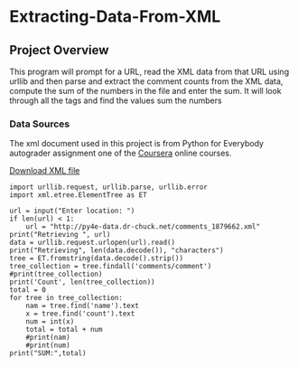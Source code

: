 # Extracting-Data-From-XML

## Project Overview
This program will prompt for a URL, read the XML data from that URL using urllib and then parse and extract the comment counts from the XML data, compute the sum of the numbers in the file and enter the sum. It will look through all the <comment> tags and find the <count> values sum the numbers

### Data Sources
The xml document used in this project is from Python for Everybody autograder assignment one of the [Coursera](www.coursera.org) online courses.

[Download XML file]( http://py4e-data.dr-chuck.net/comments_1879662.xml) 

```python3
import urllib.request, urllib.parse, urllib.error
import xml.etree.ElementTree as ET

url = input("Enter location: ")
if len(url) < 1:
    url = "http://py4e-data.dr-chuck.net/comments_1879662.xml"
print("Retrieving ", url)
data = urllib.request.urlopen(url).read()
print("Retrieving", len(data.decode()), "characters")
tree = ET.fromstring(data.decode().strip())
tree_collection = tree.findall('comments/comment')
#print(tree_collection)
print('Count', len(tree_collection))
total = 0
for tree in tree_collection:
    nam = tree.find('name').text
    x = tree.find('count').text
    num = int(x)
    total = total + num
    #print(nam)
    #print(num)
print("SUM:",total)
```
